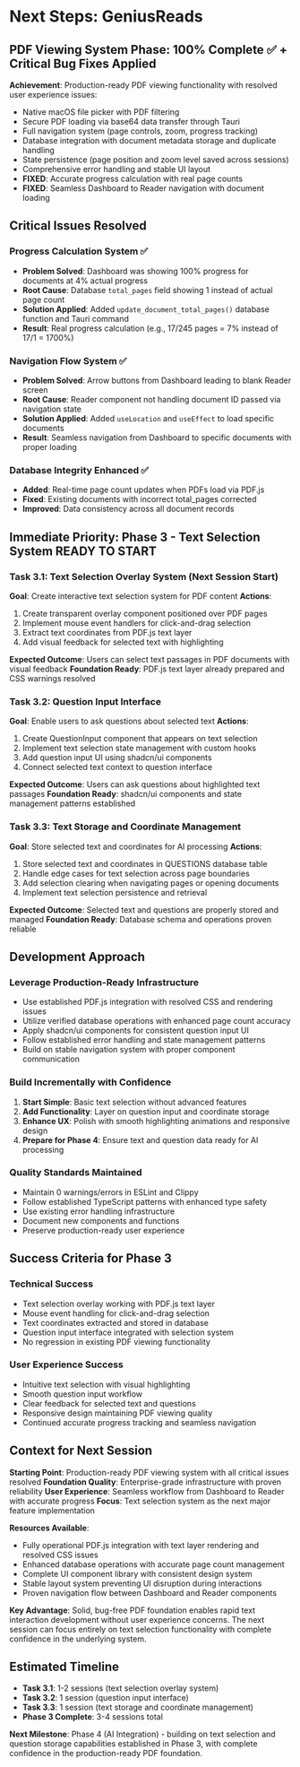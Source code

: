 # Next Steps: GeniusReads

## PDF Viewing System Phase: 100% Complete ✅ + Critical Bug Fixes Applied

**Achievement**: Production-ready PDF viewing functionality with resolved user experience issues:
- Native macOS file picker with PDF filtering
- Secure PDF loading via base64 data transfer through Tauri
- Full navigation system (page controls, zoom, progress tracking)
- Database integration with document metadata storage and duplicate handling
- State persistence (page position and zoom level saved across sessions)
- Comprehensive error handling and stable UI layout
- **FIXED**: Accurate progress calculation with real page counts
- **FIXED**: Seamless Dashboard to Reader navigation with document loading

## Critical Issues Resolved

### Progress Calculation System ✅
- **Problem Solved**: Dashboard was showing 100% progress for documents at 4% actual progress
- **Root Cause**: Database `total_pages` field showing 1 instead of actual page count
- **Solution Applied**: Added `update_document_total_pages()` database function and Tauri command
- **Result**: Real progress calculation (e.g., 17/245 pages = 7% instead of 17/1 = 1700%)

### Navigation Flow System ✅
- **Problem Solved**: Arrow buttons from Dashboard leading to blank Reader screen
- **Root Cause**: Reader component not handling document ID passed via navigation state
- **Solution Applied**: Added `useLocation` and `useEffect` to load specific documents
- **Result**: Seamless navigation from Dashboard to specific documents with proper loading

### Database Integrity Enhanced ✅
- **Added**: Real-time page count updates when PDFs load via PDF.js
- **Fixed**: Existing documents with incorrect total_pages corrected
- **Improved**: Data consistency across all document records

## Immediate Priority: Phase 3 - Text Selection System **READY TO START**

### Task 3.1: Text Selection Overlay System (Next Session Start)
**Goal**: Create interactive text selection system for PDF content
**Actions**:
1. Create transparent overlay component positioned over PDF pages
2. Implement mouse event handlers for click-and-drag selection
3. Extract text coordinates from PDF.js text layer
4. Add visual feedback for selected text with highlighting

**Expected Outcome**: Users can select text passages in PDF documents with visual feedback
**Foundation Ready**: PDF.js text layer already prepared and CSS warnings resolved

### Task 3.2: Question Input Interface
**Goal**: Enable users to ask questions about selected text
**Actions**:
1. Create QuestionInput component that appears on text selection
2. Implement text selection state management with custom hooks
3. Add question input UI using shadcn/ui components
4. Connect selected text context to question interface

**Expected Outcome**: Users can ask questions about highlighted text passages
**Foundation Ready**: shadcn/ui components and state management patterns established

### Task 3.3: Text Storage and Coordinate Management
**Goal**: Store selected text and coordinates for AI processing
**Actions**:
1. Store selected text and coordinates in QUESTIONS database table
2. Handle edge cases for text selection across page boundaries
3. Add selection clearing when navigating pages or opening documents
4. Implement text selection persistence and retrieval

**Expected Outcome**: Selected text and questions are properly stored and managed
**Foundation Ready**: Database schema and operations proven reliable

## Development Approach

### Leverage Production-Ready Infrastructure
- Use established PDF.js integration with resolved CSS and rendering issues
- Utilize verified database operations with enhanced page count accuracy
- Apply shadcn/ui components for consistent question input UI
- Follow established error handling and state management patterns
- Build on stable navigation system with proper component communication

### Build Incrementally with Confidence
1. **Start Simple**: Basic text selection without advanced features
2. **Add Functionality**: Layer on question input and coordinate storage
3. **Enhance UX**: Polish with smooth highlighting animations and responsive design
4. **Prepare for Phase 4**: Ensure text and question data ready for AI processing

### Quality Standards Maintained
- Maintain 0 warnings/errors in ESLint and Clippy
- Follow established TypeScript patterns with enhanced type safety
- Use existing error handling infrastructure
- Document new components and functions
- Preserve production-ready user experience

## Success Criteria for Phase 3

### Technical Success
- Text selection overlay working with PDF.js text layer
- Mouse event handling for click-and-drag selection
- Text coordinates extracted and stored in database
- Question input interface integrated with selection system
- No regression in existing PDF viewing functionality

### User Experience Success
- Intuitive text selection with visual highlighting
- Smooth question input workflow
- Clear feedback for selected text and questions
- Responsive design maintaining PDF viewing quality
- Continued accurate progress tracking and seamless navigation

## Context for Next Session

**Starting Point**: Production-ready PDF viewing system with all critical issues resolved
**Foundation Quality**: Enterprise-grade infrastructure with proven reliability
**User Experience**: Seamless workflow from Dashboard to Reader with accurate progress
**Focus**: Text selection system as the next major feature implementation

**Resources Available**: 
- Fully operational PDF.js integration with text layer rendering and resolved CSS issues
- Enhanced database operations with accurate page count management
- Complete UI component library with consistent design system
- Stable layout system preventing UI disruption during interactions
- Proven navigation flow between Dashboard and Reader components

**Key Advantage**: Solid, bug-free PDF foundation enables rapid text interaction development without user experience concerns. The next session can focus entirely on text selection functionality with complete confidence in the underlying system.

## Estimated Timeline

- **Task 3.1**: 1-2 sessions (text selection overlay system)
- **Task 3.2**: 1 session (question input interface)
- **Task 3.3**: 1 session (text storage and coordinate management)
- **Phase 3 Complete**: 3-4 sessions total

**Next Milestone**: Phase 4 (AI Integration) - building on text selection and question storage capabilities established in Phase 3, with complete confidence in the production-ready PDF foundation. 